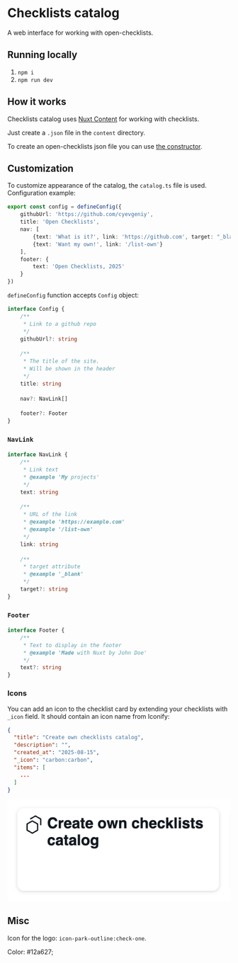# Checklists catalog

A web interface for working with open-checklists.

## Running locally

1. `npm i`
2. `npm run dev`

## How it works

Checklists catalog uses [Nuxt Content](https://content.nuxt.com/) for 
working with checklists.

Just create a `.json` file in the `content` directory.

To create an open-checklists json file you can use [the constructor](https://github.com/cyevgeniy/open-checklist-constructor).

## Customization

To customize appearance of the catalog, the `catalog.ts` file is used.
Configuration example:

```ts
export const config = defineConfig({
    githubUrl: 'https://github.com/cyevgeniy',
    title: 'Open Checklists',
    nav: [
        {text: 'What is it?', link: 'https://github.com', target: "_blank"},
        {text: 'Want my own!', link: '/list-own'}
    ],
    footer: {
        text: 'Open Checklists, 2025'
    }
})
```

`defineConfig` function accepts `Config` object:


```ts
interface Config {
    /**
     * Link to a github repo
     */
    githubUrl?: string

    /**
     * The title of the site.
     * Will be shown in the header
     */
    title: string

    nav?: NavLink[]

    footer?: Footer
}
```

### `NavLink`

```ts
interface NavLink {
    /**
     * Link text
     * @example 'My projects'
     */
    text: string

    /**
     * URL of the link
     * @example 'https://example.com'
     * @example '/list-own'
     */
    link: string

    /**
     * target attribute
     * @example '_blank'
     */
    target?: string
}
```

### `Footer`

```ts
interface Footer {
    /**
     * Text to display in the footer
     * @example 'Made with Nuxt by John Doe'
     */
    text?: string
}
```

### Icons

You can add an icon to the checklist card by extending your checklists with
`_icon` field. It should contain an icon name from Iconify: 

```json
{
  "title": "Create own checklists catalog",
  "description": "",
  "created_at": "2025-08-15",
  "_icon": "carbon:carbon",
  "items": [
    ...
  ]
}
```

![card with icon example](screenshots/card.png)

## Misc

Icon for the logo: `icon-park-outline:check-one`.

Color: #12a627;